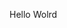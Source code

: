 Hello Wolrd













































































































































































































































































































































































































































































































































































































































































































































































































































































































































































































































































































































































































































































































































































































































































































































































































































































































































































































































































































































































































































































































































































































































































































































































































































































































































































































































































































































































































































































































































































































































































































































































































































































































